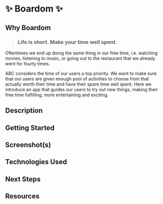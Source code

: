 # ✨ Boardom ✨

## Why Boardom

> ### Life is short. Make your time well spent. 

Oftentimes we end up doing the same thing in our free time, i.e. watching movies, listening to music, or going out to the restaurant that we already went for fourty times. 

ABC considers the time of our users a top priority. We want to make sure that our users are given enough pool of activities to choose from that actually worth their time and have their spare time well spent. Here we introduce an app that guides our users to try out new things, making their free time fulfilling, more entertaining and exciting.  

## Description 


## Getting Started


## Screenshot(s)


## Technologies Used


## Next Steps


## Resources

